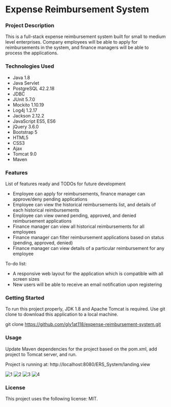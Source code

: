 # Expense Reimbursement System

### Project Description

This is a full-stack expense reimbursement system built for small to medium level enterprises. Company employees will be able to apply for reimbursements in the system, and finance managers will be able to process the applications.

### Technologies Used

- Java 1.8
- Java Servlet
- PostgreSQL 42.2.18
- JDBC
- JUnit 5.7.0
- Mockito 1.10.19
- Log4j 1.2.17
- Jackson 2.12.2
- JavaScript ES5, ES6
- jQuery 3.6.0
- Bootstrap 5
- HTML5
- CSS3
- Ajax
- Tomcat 9.0
- Maven

### Features

List of features ready and TODOs for future development

- Employee can apply for reimbursements, finance manager can approve/deny pending applications
- Employee can view the historical reimbursements list, and details of each historical reimbursements
- Employee can view owned pending, approved, and denied reimbursement applications
- Finance manager can view all historical reimbursements for all employees
- Finance manager can filter reimbursement applications based on status (pending, approved, denied)
- Finance manager can view details of a particular reimbursement for any employee

To-do list:

- A responsive web layout for the application which is compatible with all screen sizes
- New users will be able to receive an email notification upon registering

### Getting Started

To run this project properly, JDK 1.8 and Apache Tomcat is required. Use git clone to download this application to a local machine.

git clone https://github.com/glv1at118/expense-reimbursement-system.git

### Usage

Update Maven dependencies for the project based on the pom.xml, add project to Tomcat server, and run.

Project is running at: http://localhost:8080/ERS_System/landing.view

![1](https://user-images.githubusercontent.com/44102726/117225740-0949a400-ade1-11eb-8d9b-1f5dbdb06c94.PNG)
![2](https://user-images.githubusercontent.com/44102726/117225741-09e23a80-ade1-11eb-887d-7221302fd59b.PNG)
![3](https://user-images.githubusercontent.com/44102726/117225742-09e23a80-ade1-11eb-9ad9-52b4714d1b4a.PNG)
![4](https://user-images.githubusercontent.com/44102726/117225743-09e23a80-ade1-11eb-980a-154cb4dae99b.PNG)

### License

This project uses the following license: MIT.
